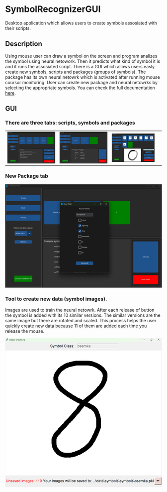 # SymbolRecognizerGUI
Desktop application which allows users to create symbols assosiated with their scripts.

## Description
Using mouse user can draw a symbol on the screen and program analizes the symbol using neural netowork. Then it predicts what kind of symbol it is and it runs the assosiated script.
There is a GUI which allows users easly create new symbols, scripts and packages (groups of symbols). The package has its own neural netowrk which is activated after running mouse coursor monitoring.
User can create new package and neural netowrks by selecting the appropriate symbols. You can check the full documentation [here](documentation.pdf).

## GUI

### There are three tabs: scripts, symbols and packages

|                                           |                                            |                                          |
| ----------------------------------------- |--------------------------------------------|------------------------------------------|
|<img src="images/scripts.png">  | <img src="images/packets.png">  | <img src="images/symbols.png"> |

### New Package tab

<img src="images/new_packet.png">

### Tool to create new data (symbol images).
Images are used to train the neural netowrk. After each release of button the symbol is added with its 10 similar versions. The similar versions are the same image but there are rotated and scaled.
This process helps the user quickly create new data because 11 of them are added each time you release the mouse.

<img src="images/add-symbol.png">
